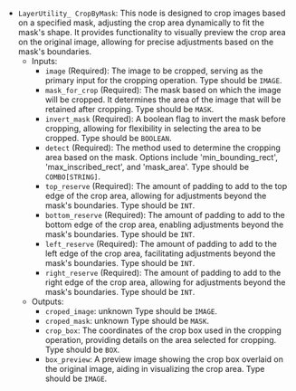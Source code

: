 - `LayerUtility_ CropByMask`: This node is designed to crop images based on a specified mask, adjusting the crop area dynamically to fit the mask's shape. It provides functionality to visually preview the crop area on the original image, allowing for precise adjustments based on the mask's boundaries.
    - Inputs:
        - `image` (Required): The image to be cropped, serving as the primary input for the cropping operation. Type should be `IMAGE`.
        - `mask_for_crop` (Required): The mask based on which the image will be cropped. It determines the area of the image that will be retained after cropping. Type should be `MASK`.
        - `invert_mask` (Required): A boolean flag to invert the mask before cropping, allowing for flexibility in selecting the area to be cropped. Type should be `BOOLEAN`.
        - `detect` (Required): The method used to determine the cropping area based on the mask. Options include 'min_bounding_rect', 'max_inscribed_rect', and 'mask_area'. Type should be `COMBO[STRING]`.
        - `top_reserve` (Required): The amount of padding to add to the top edge of the crop area, allowing for adjustments beyond the mask's boundaries. Type should be `INT`.
        - `bottom_reserve` (Required): The amount of padding to add to the bottom edge of the crop area, enabling adjustments beyond the mask's boundaries. Type should be `INT`.
        - `left_reserve` (Required): The amount of padding to add to the left edge of the crop area, facilitating adjustments beyond the mask's boundaries. Type should be `INT`.
        - `right_reserve` (Required): The amount of padding to add to the right edge of the crop area, allowing for adjustments beyond the mask's boundaries. Type should be `INT`.
    - Outputs:
        - `croped_image`: unknown Type should be `IMAGE`.
        - `croped_mask`: unknown Type should be `MASK`.
        - `crop_box`: The coordinates of the crop box used in the cropping operation, providing details on the area selected for cropping. Type should be `BOX`.
        - `box_preview`: A preview image showing the crop box overlaid on the original image, aiding in visualizing the crop area. Type should be `IMAGE`.
